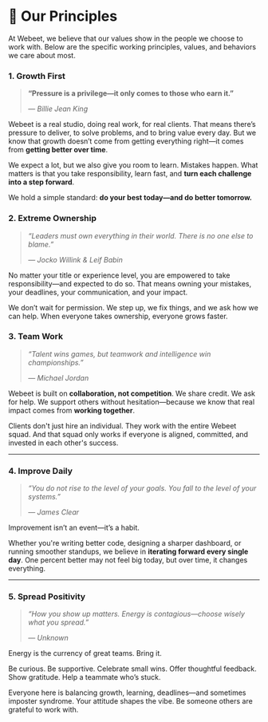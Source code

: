 # 🧭 Our Principles

At Webeet, we believe that our values show in the people we choose to work with. Below are the specific working principles, values, and behaviors we care about most.

### 1. **Growth First**

> **“Pressure is a privilege—it only comes to those who earn it.”**
>
> — _Billie Jean King_

</aside>

Webeet is a real studio, doing real work, for real clients. That means there’s pressure to deliver, to solve problems, and to bring value every day. But we know that growth doesn’t come from getting everything right—it comes from **getting better over time**.

We expect a lot, but we also give you room to learn. Mistakes happen. What matters is that you take responsibility, learn fast, and **turn each challenge into a step forward**.

We hold a simple standard: **do your best today—and do better tomorrow.**

### 2. **Extreme Ownership**

> _“Leaders must own everything in their world. There is no one else to blame.”_
>
> _— Jocko Willink & Leif Babin_

No matter your title or experience level, you are empowered to take responsibility—and expected to do so. That means owning your mistakes, your deadlines, your communication, and your impact.

We don’t wait for permission. We step up, we fix things, and we ask how we can help. When everyone takes ownership, everyone grows faster.

### 3. **Team Work**

> _“Talent wins games, but teamwork and intelligence win championships.”_
>
> _— Michael Jordan_

Webeet is built on **collaboration, not competition**. We share credit. We ask for help. We support others without hesitation—because we know that real impact comes from **working together**.

Clients don't just hire an individual. They work with the entire Webeet squad. And that squad only works if everyone is aligned, committed, and invested in each other's success.

---

### 4. Improve Daily

> _“You do not rise to the level of your goals. You fall to the level of your systems.”_
>
> _— James Clear_

Improvement isn’t an event—it’s a habit.

Whether you're writing better code, designing a sharper dashboard, or running smoother standups, we believe in **iterating forward every single day**. One percent better may not feel big today, but over time, it changes everything.

---

### 5. Spread Positivity

> _“How you show up matters. Energy is contagious—choose wisely what you spread.”_
>
> _— Unknown_

Energy is the currency of great teams. Bring it.

Be curious. Be supportive. Celebrate small wins. Offer thoughtful feedback. Show gratitude. Help a teammate who’s stuck.

Everyone here is balancing growth, learning, deadlines—and sometimes imposter syndrome. Your attitude shapes the vibe. Be someone others are grateful to work with.

